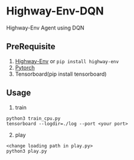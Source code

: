 # Highway-Env-DQN
Highway-Env Agent using DQN  

## PreRequisite
1. [Highway-Env](https://github.com/eleurent/highway-env) or ```pip install highway-env```
2. [Pytorch](https://pytorch.org/)
3. Tensorboard(pip install tensorboard)

## Usage
1. train
```
python3 train_cpu.py
tensorboard --logdir=./log --port <your port>
```

2. play
```
<change loading path in play.py>
python3 play.py
```
